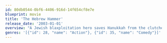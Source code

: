 ```yaml
---
id: 80db0544-0bf6-4406-916d-14f654cf8e7e
blueprint: movie
title: 'The Hebrew Hammer'
release_date: '2003-01-01'
overview: "A Jewish blaxploitation hero saves Hanukkah from the clutches of Santa Claus's evil son."
genres: '[{"id": 28, "name": "Action"}, {"id": 35, "name": "Comedy"}]'
---
```

